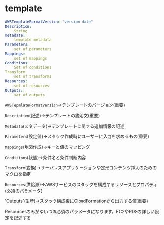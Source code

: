 # template

```yaml
AWSTemplateFormatVersion: "version date"
Description:
    String
metadate:
    template metadata
Parameters:
    set of parameters
Mappings:
    set of mappings
Conditions:
    Set of conditions
Transform
    set of transforms
Resources:
    set of resources
Outputs:
    set of outputs
```

`AWSTepmlateFormatVersion`->テンプレートのバージョン(重要)

`Description`(記述)->テンプレートの説明文(重要)

`Metadata`(メタデータ)->テンプレートに関する追加情報の記述

`Parameters`(設定値)->スタック作成時にユーザーに入力を求めるもの(重要)

`Mappings`(地図作成)->キーと値のマッピング

`Conditions`(状態)->条件名と条件判断内容

`Transform`(変換)->サーバレスアプリケーションや定形コンテンツ挿入のためのマクロを指定

`Resources`(供給源)->AWSサービスのスタックを構成するリソースとプロパティ(必須のパラメータ)

'Outputs`(生産)->スタック構成後にCloudFormationから出力する値(重要)

Resourcesのみがゆいつの必須のパラメータになります。EC2やRDSの詳しい設定を記述する

